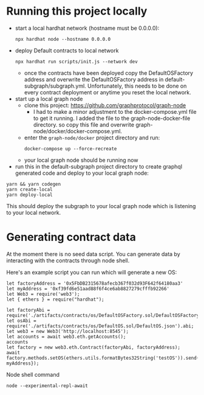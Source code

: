 # Running this project locally

- start a local hardhat network (hostname must be 0.0.0.0):
  ```
  npx hardhat node --hostname 0.0.0.0
  ```
- deploy Default contracts to local network 
  ```
  npx hardhat run scripts/init.js --network dev
  ```
  - once the contracts have been deployed copy the DefaultOSFactory address and overwrite the DefaultOSFactory address in default-subgraph/subgraph.yml. Unfortunately, this needs to be done on every contract deployment or anytime you reset the local network.
- start up a local graph node
  - clone this project: https://github.com/graphprotocol/graph-node
    - I had to make a minor adjustment to the docker-compose.yml file to get it running. I added the file to the graph-node-docker-file directory. so copy this file and overwrite graph-node/docker/docker-compose.yml.
  - enter the ```graph-node/docker``` project directory and run:
    ```
    docker-compose up --force-recreate
    ```
  - your local graph node should be running now
- run this in the default-subgraph project directory to create graphql generated code and deploy to your local graph node:
```
yarn && yarn codegen
yarn create-local
yarn deploy-local
```
This should deploy the subgraph to your local graph node which is listening to your local network.

# Generating contract data 
At the moment there is no seed data script. You can generate data by interacting with the contracts through node shell. 

Here's an example script you can run which will generate a new OS:
```
let factoryAddress = '0x5FbDB2315678afecb367f032d93F642f64180aa3' 
let myAddress = '0xf39fd6e51aad88f6f4ce6ab8827279cfffb92266'
let Web3 = require('web3');
let { ethers } = require("hardhat");

let factoryAbi = require('./artifacts/contracts/os/DefaultOSFactory.sol/DefaultOSFactory.json').abi;
let osAbi = require('./artifacts/contracts/os/DefaultOS.sol/DefaultOS.json').abi;
let web3 = new Web3('http://localhost:8545');
let accounts = await web3.eth.getAccounts();
accounts
let factory = new web3.eth.Contract(factoryAbi, factoryAddress);
await factory.methods.setOS(ethers.utils.formatBytes32String('testOS')).send({from: myAddress});
```



Node shell command
```
node --experimental-repl-await
```

